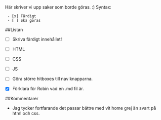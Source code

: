 Här skriver vi upp saker som borde göras. :)
Syntax:
```
 - [x] Färdigt
 - [ ] Ska göras
```
    
##Listan
 - [ ] Skriva färdigt innehållet!
  - [ ] HTML
  - [ ] CSS
  - [ ] JS
 - [ ] Göra större hitboxes till nav knapparna.
 - [x] Förklara för Robin vad en .md fil är.



##Kommentarer
 - Jag tycker fortfarande det passar bättre med vit home grej än svart på html och css.
